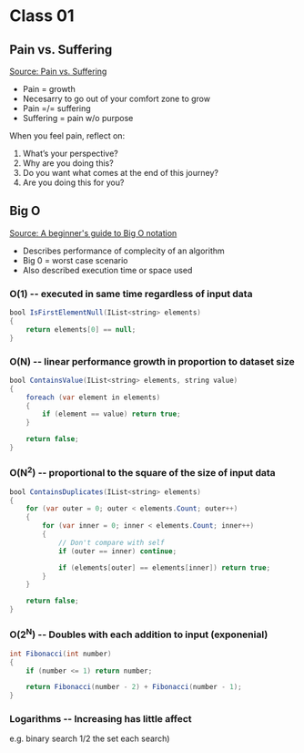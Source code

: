 # Class 01

## Pain vs. Suffering

[Source: Pain vs. Suffering](https://codefellows.github.io/code-401-python-guide/curriculum/class-01/notes/pain_suffering)

* Pain = growth
* Necesarry to go out of your comfort zone to grow
* Pain =/= suffering
* Suffering = pain w/o purpose

When you feel pain, reflect on:

1. What’s your perspective?
2. Why are you doing this?
3. Do you want what comes at the end of this journey?
4. Are you doing this for you?

## Big O

[Source: A beginner's guide to Big O notation](https://rob-bell.net/2009/06/a-beginners-guide-to-big-o-notation/)

* Describes performance of complecity of an algorithm
* Big 0 = worst case scenario
* Also described execution time or space used

### O(1) -- executed in same time regardless of input data

```java
bool IsFirstElementNull(IList<string> elements)
{
    return elements[0] == null;
}
```

### O(N) -- linear performance growth in proportion to dataset size

```java
bool ContainsValue(IList<string> elements, string value)
{
    foreach (var element in elements)
    {
        if (element == value) return true;
    }

    return false;
}
```

### O(N<sup>2</sup>) -- proportional to the square of the size of input data

```java
bool ContainsDuplicates(IList<string> elements)
{
    for (var outer = 0; outer < elements.Count; outer++)
    {
        for (var inner = 0; inner < elements.Count; inner++)
        {
            // Don't compare with self
            if (outer == inner) continue;

            if (elements[outer] == elements[inner]) return true;
        }
    }

    return false;
}
```

### O(2<sup>N</sup>) -- Doubles with each addition to input (exponenial)

```java
int Fibonacci(int number)
{
    if (number <= 1) return number;

    return Fibonacci(number - 2) + Fibonacci(number - 1);
}
```

### Logarithms -- Increasing has little affect

e.g. binary search 1/2 the set each search)
